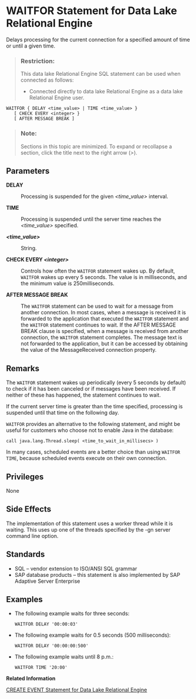 <!-- loioa628a27784f210159b71d2c8007a65f9 -->

# WAITFOR Statement for Data Lake Relational Engine

Delays processing for the current connection for a specified amount of time or until a given time.



> ### Restriction:  
> This data lake Relational Engine SQL statement can be used when connected as follows:
> 
> -   Connected directly to data lake Relational Engine as a data lake Relational Engine user.



```
WAITFOR { DELAY <time_value> | TIME <time_value> }
   [ CHECK EVERY <integer> }
   [ AFTER MESSAGE BREAK ]
```



> ### Note:  
> Sections in this topic are minimized. To expand or recollapse a section, click the title next to the right arrow \(*\>*\).



<a name="loioa628a27784f210159b71d2c8007a65f9__IQ_Parameters"/>

## Parameters


<dl>
<dt><b>

DELAY

</b></dt>
<dd>

Processing is suspended for the given *<time\_value\>* interval.



</dd><dt><b>

TIME

</b></dt>
<dd>

Processing is suspended until the server time reaches the *<time\_value\>* specified.



</dd><dt><b>

*<time\_value\>*

</b></dt>
<dd>

String.



</dd><dt><b>

CHECK EVERY *<integer\>*

</b></dt>
<dd>

Controls how often the `WAITFOR` statement wakes up. By default, `WAITFOR` wakes up every 5 seconds. The value is in milliseconds, and the minimum value is 250milliseconds.



</dd><dt><b>

AFTER MESSAGE BREAK

</b></dt>
<dd>

The `WAITFOR` statement can be used to wait for a message from another connection. In most cases, when a message is received it is forwarded to the application that executed the `WAITFOR` statement and the `WAITFOR` statement continues to wait. If the AFTER MESSAGE BREAK clause is specified, when a message is received from another connection, the `WAITFOR` statement completes. The message text is not forwarded to the application, but it can be accessed by obtaining the value of the MessageReceived connection property.



</dd>
</dl>



<a name="loioa628a27784f210159b71d2c8007a65f9__IQ_Usage"/>

## Remarks

The `WAITFOR` statement wakes up periodically \(every 5 seconds by default\) to check if it has been canceled or if messages have been received. If neither of these has happened, the statement continues to wait.

If the current server time is greater than the time specified, processing is suspended until that time on the following day.

`WAITFOR` provides an alternative to the following statement, and might be useful for customers who choose not to enable Java in the database:

```
call java.lang.Thread.sleep( <time_to_wait_in_millisecs> )
```

In many cases, scheduled events are a better choice than using `WAITFOR TIME`, because scheduled events execute on their own connection.



<a name="loioa628a27784f210159b71d2c8007a65f9__IQ_Permissions"/>

## Privileges

None



<a name="loioa628a27784f210159b71d2c8007a65f9__IQ_Side_Effects"/>

## Side Effects

The implementation of this statement uses a worker thread while it is waiting. This uses up one of the threads specified by the -gn server command line option.



<a name="loioa628a27784f210159b71d2c8007a65f9__IQ_Standards"/>

## Standards

-   SQL – vendor extension to ISO/ANSI SQL grammar
-   SAP database products – this statement is also implemented by SAP Adaptive Server Enterprise



<a name="loioa628a27784f210159b71d2c8007a65f9__IQ_Examples"/>

## Examples

-   The following example waits for three seconds:

    ```
    WAITFOR DELAY '00:00:03'
    ```

-   The following example waits for 0.5 seconds \(500 milliseconds\):

    ```
    WAITFOR DELAY '00:00:00:500'
    ```

-   The following example waits until 8 p.m.:

    ```
    WAITFOR TIME '20:00'
    ```


**Related Information**  


[CREATE EVENT Statement for Data Lake Relational Engine](create-event-statement-for-data-lake-relational-engine-a617091.md "Defines an event and its associated handler for automating predefined actions. Also defines scheduled actions.")

